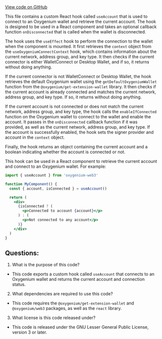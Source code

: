 [View code on GitHub](https://github.com/oxygenium/oxygenium-web3/packages/web3-react/src/hooks/useAccount.tsx)

This file contains a custom React hook called `useAccount` that is used to connect to an Oxygenium wallet and retrieve the current account. The hook is designed to be used in a React component and takes an optional callback function `onDisconnected` that is called when the wallet is disconnected.

The hook uses the `useEffect` hook to perform the connection to the wallet when the component is mounted. It first retrieves the `context` object from the `useOxygeniumConnectContext` hook, which contains information about the current network, address group, and key type. It then checks if the current connector is either WalletConnect or Desktop Wallet, and if so, it returns without doing anything.

If the current connector is not WalletConnect or Desktop Wallet, the hook retrieves the default Oxygenium wallet using the `getDefaultOxygeniumWallet` function from the `@oxygenium/get-extension-wallet` library. It then checks if the current account is already connected and matches the current network, address group, and key type. If so, it returns without doing anything.

If the current account is not connected or does not match the current network, address group, and key type, the hook calls the `enableIfConnected` function on the Oxygenium wallet to connect to the wallet and enable the account. It passes in the `onDisconnected` callback function if it was provided, as well as the current network, address group, and key type. If the account is successfully enabled, the hook sets the signer provider and account in the `context` object.

Finally, the hook returns an object containing the current account and a boolean indicating whether the account is connected or not.

This hook can be used in a React component to retrieve the current account and connect to an Oxygenium wallet. For example:

```jsx
import { useAccount } from 'oxygenium-web3'

function MyComponent() {
  const { account, isConnected } = useAccount()

  return (
    <div>
      {isConnected ? (
        <p>Connected to account {account}</p>
      ) : (
        <p>Not connected to any account</p>
      )}
    </div>
  )
}
```
## Questions: 
 1. What is the purpose of this code?
- This code exports a custom hook called `useAccount` that connects to an Oxygenium wallet and returns the current account and connection status.

2. What dependencies are required to use this code?
- This code requires the `@oxygenium/get-extension-wallet` and `@oxygenium/web3` packages, as well as the `react` library.

3. What license is this code released under?
- This code is released under the GNU Lesser General Public License, version 3 or later.